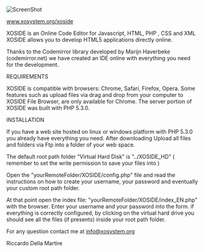 

![ScreenShot](https://raw.github.com/xosystem/XOS-IDE-Framework/master/screenshot.jpg)


www.xosystem.org/xoside

XOSIDE is an Online Code Editor for Javascript, HTML, PHP , CSS and XML
XOSIDE allows you to develop HTML5 applications directly online.

Thanks to the Codemirror library developed by Marijn Haverbeke (codemirror.net)
we have created an IDE online with everything you need for the development.  

REQUIREMENTS

XOSIDE is compatible with browsers: Chrome, Safari, Firefox, Opera.
Some features such as upload files via drag and drop from your computer to XOSIDE File Browser, are only available for Chrome.
The server portion of XOSIDE was built with PHP 5.3.0. 

INSTALLATION

If you have a web site hosted on linux or windows platform with PHP 5.3.0 you already have everything you need.
After downloading Upload all files and folders via Ftp into a folder of your web space.

The default root path folder "Virtual Hard Disk" is "../XOSIDE_HD" ( remember to set the write permission to save your files into )

Open the "yourRemoteFolder/XOSIDE/config.php" file and read the instructions on how to create your username, your password and eventually your custom root path folder.

At that point open the index file: "yourRemoteFolder/XOSIDE/index_EN.php" with the browser.
Enter your username and your password into the form.
if everything is correctly configured, by clicking on the virtual hard drive you should see all the files (if presents) inside  your root path folder. 


For any question
contact me at info@xosystem.org

Riccardo Della Martire
